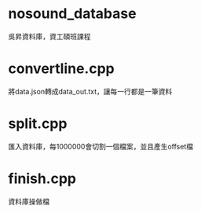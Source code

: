 # nosound_database
吳昇資料庫，資工碩班課程
# convertline.cpp
將data.json轉成data_out.txt，讓每一行都是一筆資料
# split.cpp
匯入資料庫，每1000000會切割一個檔案，並且產生offset檔
# finish.cpp
資料庫操做檔
